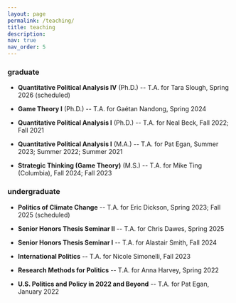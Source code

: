 ```yaml
---
layout: page
permalink: /teaching/
title: teaching
description:
nav: true
nav_order: 5
---
```


<h3>graduate</h3>

- **Quantitative Political Analysis IV** (Ph.D.) -- T.A. for Tara Slough, Spring 2026 (scheduled)

- **Game Theory I** (Ph.D.) -- T.A. for Gaétan Nandong, Spring 2024

- **Quantitative Political Analysis I** (Ph.D.) -- T.A. for Neal Beck, Fall 2022; Fall 2021

- **Quantitative Political Analysis I** (M.A.) -- T.A. for Pat Egan, Summer 2023; Summer 2022; Summer 2021

- **Strategic Thinking (Game Theory)** (M.S.) -- T.A. for Mike Ting (Columbia), Fall 2024; Fall 2023

<h3>undergraduate</h3>

- **Politics of Climate Change** -- T.A. for Eric Dickson, Spring 2023; Fall 2025 (scheduled)

- **Senior Honors Thesis Seminar II** -- T.A. for Chris Dawes, Spring 2025

- **Senior Honors Thesis Seminar I** -- T.A. for Alastair Smith, Fall 2024

- **International Politics** -- T.A. for Nicole Simonelli, Fall 2023

- **Research Methods for Politics** -- T.A. for Anna Harvey, Spring 2022

- **U.S. Politics and Policy in 2022 and Beyond** -- T.A. for Pat Egan, January 2022
